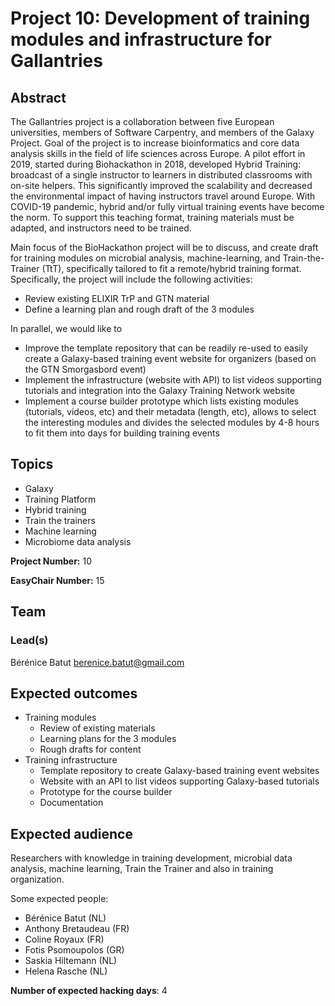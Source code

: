# Project 10: Development of training modules and infrastructure for Gallantries

## Abstract

The Gallantries project is a collaboration between five European universities, members of Software Carpentry, and members of the Galaxy Project. Goal of the project is to increase bioinformatics and core data analysis skills in the field of life sciences across Europe.
A pilot effort in 2019, started during Biohackathon in 2018, developed Hybrid Training: broadcast of a single instructor to learners in distributed classrooms with on-site helpers. This significantly improved the scalability and decreased the environmental impact of having instructors travel around Europe. With COVID-19 pandemic, hybrid and/or fully virtual training events have become the norm. To support this teaching format, training materials must be adapted, and instructors need to be trained.

Main focus of the BioHackathon project will be to discuss, and create draft for training modules on microbial analysis, machine-learning, and Train-the-Trainer (TtT), specifically tailored to fit a remote/hybrid training format. Specifically, the project will include the following activities:
- Review existing ELIXIR TrP and GTN material
- Define a learning plan and rough draft of the 3 modules

In parallel, we would like to 
- Improve the template repository that can be readily re-used to easily create a Galaxy-based training event website for organizers (based on the GTN Smorgasbord event)
- Implement the infrastructure (website with API) to list videos supporting tutorials and integration into the Galaxy Training Network website
- Implement a course builder prototype which lists existing modules (tutorials, videos, etc) and their metadata (length, etc), allows to select the interesting modules and divides the selected modules by 4-8 hours to fit them into days for building training events 

## Topics

- Galaxy
- Training Platform
- Hybrid training
- Train the trainers
- Machine learning
- Microbiome data analysis

**Project Number:** 10

**EasyChair Number:** 15

## Team

### Lead(s)

Bérénice Batut <berenice.batut@gmail.com>

## Expected outcomes

- Training modules
  - Review of existing materials   
  - Learning plans for the 3 modules
  - Rough drafts for content
- Training infrastructure
  - Template repository to create Galaxy-based training event websites
  - Website with an API to list videos supporting Galaxy-based tutorials
  - Prototype for the course builder
  - Documentation

## Expected audience

Researchers with knowledge in training development, microbial data analysis, machine learning, Train the Trainer and also in training organization.

Some expected people:
- Bérénice Batut (NL)
- Anthony Bretaudeau (FR)
- Coline Royaux (FR)
- Fotis Psomoupolos (GR)
- Saskia Hiltemann (NL)
- Helena Rasche (NL)

**Number of expected hacking days**: 4

